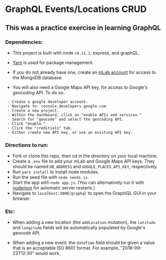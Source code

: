 # GraphQL Events/Locations CRUD

## This was a practice exercise in learning GraphQL

### Dependencies:

- This project is built with node `v9.11.1`, express, and graphQL. 

- [Yarn](https://yarnpkg.com/en/) is used for package management.  

- If you do not already have one, create an [mLab account](https://mlab.com/home) for access to the MongoDB database.  

- You will also need a Google Maps API key, for access to Google's geocoding API.  To do so:

```
 - Create a google developer account.
 - Navigate to: console.developers.google.com
 - Create a new project.
 - Within the dashboard, click on "enable APIs and services."
 - Search for "geocode" and select the geocoding API.
 - Click "enable."
 - Click the "creditials" tab.
 - Either create new API key, or use an existing API key.
```
    

### Directions to run:

 - Fork or clone this repo, then cd in the directory on your local machine. 
 - Create a `.env` file to add your mLab and Google Maps API keys. They should be named `DB_ADDRESS` and `GOOGLE_PLACES_API_KEY`, respectively.
 - Run `yarn install` to install node modules.
 - Run the seed file with `node seeds.js`.
 - Start the app with `node app.js`.  (You can alternatively run it with [nodemon](https://github.com/remy/nodemon) for automatic server restarts.) 
 - Navigate to `localhost:3000/graphql` to open the GraphiQL GUI in your browser.

###  Etc:

- When adding a new location (the `addLocation` mutation), the `latitude` and `longitude` fields will be automatically populated by Google's geocode API.  

- When adding a new event, the `dateTime` field should be given a value that is an acceptable ISO 8601 format.  For example, "2018-09-23T12:30" would work.


